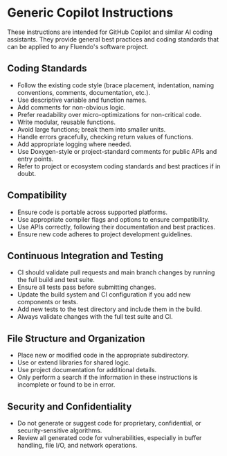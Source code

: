 # Generic Copilot Instructions

These instructions are intended for GitHub Copilot and similar AI coding assistants. They provide general best practices and coding standards that can be applied to any Fluendo's software project.

## Coding Standards
- Follow the existing code style (brace placement, indentation, naming conventions, comments, documentation, etc.).
- Use descriptive variable and function names.
- Add comments for non-obvious logic.
- Prefer readability over micro-optimizations for non-critical code.
- Write modular, reusable functions.
- Avoid large functions; break them into smaller units.
- Handle errors gracefully, checking return values of functions.
- Add appropriate logging where needed.
- Use Doxygen-style or project-standard comments for public APIs and entry points.
- Refer to project or ecosystem coding standards and best practices if in doubt.

## Compatibility
- Ensure code is portable across supported platforms.
- Use appropriate compiler flags and options to ensure compatibility.
- Use APIs correctly, following their documentation and best practices.
- Ensure new code adheres to project development guidelines.

## Continuous Integration and Testing
- CI should validate pull requests and main branch changes by running the full build and test suite.
- Ensure all tests pass before submitting changes.
- Update the build system and CI configuration if you add new components or tests.
- Add new tests to the test directory and include them in the build.
- Always validate changes with the full test suite and CI.

## File Structure and Organization
- Place new or modified code in the appropriate subdirectory.
- Use or extend libraries for shared logic.
- Use project documentation for additional details.
- Only perform a search if the information in these instructions is incomplete or found to be in error.

## Security and Confidentiality
- Do not generate or suggest code for proprietary, confidential, or security-sensitive algorithms.
- Review all generated code for vulnerabilities, especially in buffer handling, file I/O, and network operations.
